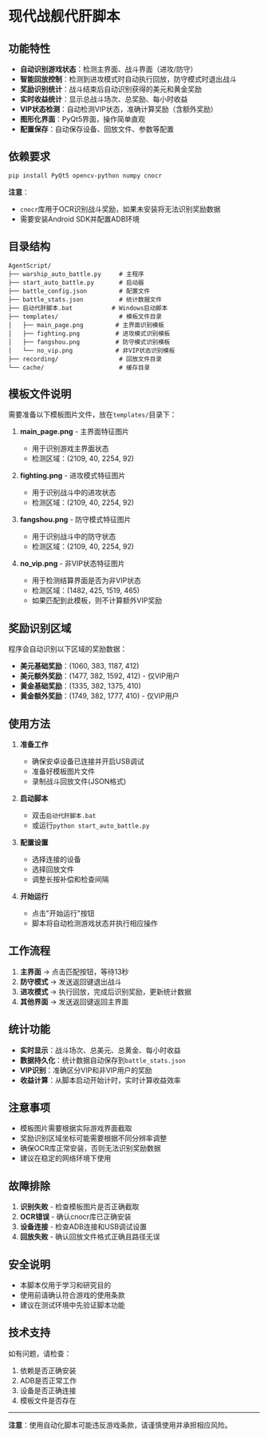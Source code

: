 # 现代战舰代肝脚本

## 功能特性

- **自动识别游戏状态**：检测主界面、战斗界面（进攻/防守）
- **智能回放控制**：检测到进攻模式时自动执行回放，防守模式时退出战斗
- **奖励识别统计**：战斗结束后自动识别获得的美元和黄金奖励
- **实时收益统计**：显示总战斗场次、总奖励、每小时收益
- **VIP状态检测**：自动检测VIP状态，准确计算奖励（含额外奖励）
- **图形化界面**：PyQt5界面，操作简单直观
- **配置保存**：自动保存设备、回放文件、参数等配置

## 依赖要求

```bash
pip install PyQt5 opencv-python numpy cnocr
```

**注意**：
- `cnocr`库用于OCR识别战斗奖励，如果未安装将无法识别奖励数据
- 需要安装Android SDK并配置ADB环境

## 目录结构

```
AgentScript/
├── warship_auto_battle.py     # 主程序
├── start_auto_battle.py       # 启动器
├── battle_config.json         # 配置文件
├── battle_stats.json          # 统计数据文件
├── 启动代肝脚本.bat           # Windows启动脚本
├── templates/                 # 模板文件目录
│   ├── main_page.png         # 主界面识别模板
│   ├── fighting.png          # 进攻模式识别模板
│   ├── fangshou.png          # 防守模式识别模板
│   └── no_vip.png            # 非VIP状态识别模板
├── recording/                 # 回放文件目录
└── cache/                     # 缓存目录
```

## 模板文件说明

需要准备以下模板图片文件，放在`templates/`目录下：

1. **main_page.png** - 主界面特征图片
   - 用于识别游戏主界面状态
   - 检测区域：(2109, 40, 2254, 92)

2. **fighting.png** - 进攻模式特征图片
   - 用于识别战斗中的进攻状态
   - 检测区域：(2109, 40, 2254, 92)

3. **fangshou.png** - 防守模式特征图片
   - 用于识别战斗中的防守状态
   - 检测区域：(2109, 40, 2254, 92)

4. **no_vip.png** - 非VIP状态特征图片
   - 用于检测结算界面是否为非VIP状态
   - 检测区域：(1482, 425, 1519, 465)
   - 如果匹配到此模板，则不计算额外VIP奖励

## 奖励识别区域

程序会自动识别以下区域的奖励数据：

- **美元基础奖励**：(1060, 383, 1187, 412)
- **美元额外奖励**：(1477, 382, 1592, 412) - 仅VIP用户
- **黄金基础奖励**：(1335, 382, 1375, 410)
- **黄金额外奖励**：(1749, 382, 1777, 410) - 仅VIP用户

## 使用方法

1. **准备工作**
   - 确保安卓设备已连接并开启USB调试
   - 准备好模板图片文件
   - 录制战斗回放文件(JSON格式)

2. **启动脚本**
   - 双击`启动代肝脚本.bat`
   - 或运行`python start_auto_battle.py`

3. **配置设置**
   - 选择连接的设备
   - 选择回放文件
   - 调整长按补偿和检查间隔

4. **开始运行**
   - 点击"开始运行"按钮
   - 脚本将自动检测游戏状态并执行相应操作

## 工作流程

1. **主界面** → 点击匹配按钮，等待13秒
2. **防守模式** → 发送返回键退出战斗
3. **进攻模式** → 执行回放，完成后识别奖励，更新统计数据
4. **其他界面** → 发送返回键返回主界面

## 统计功能

- **实时显示**：战斗场次、总美元、总黄金、每小时收益
- **数据持久化**：统计数据自动保存到`battle_stats.json`
- **VIP识别**：准确区分VIP和非VIP用户的奖励
- **收益计算**：从脚本启动开始计时，实时计算收益效率

## 注意事项

- 模板图片需要根据实际游戏界面截取
- 奖励识别区域坐标可能需要根据不同分辨率调整
- 确保OCR库正常安装，否则无法识别奖励数据
- 建议在稳定的网络环境下使用

## 故障排除

1. **识别失败** - 检查模板图片是否正确截取
2. **OCR错误** - 确认cnocr库已正确安装
3. **设备连接** - 检查ADB连接和USB调试设置
4. **回放失败** - 确认回放文件格式正确且路径无误

## 安全说明

- 本脚本仅用于学习和研究目的
- 使用前请确认符合游戏的使用条款
- 建议在测试环境中先验证脚本功能

## 技术支持

如有问题，请检查：
1. 依赖是否正确安装
2. ADB是否正常工作
3. 设备是否正确连接
4. 模板文件是否存在

---

**注意**：使用自动化脚本可能违反游戏条款，请谨慎使用并承担相应风险。 